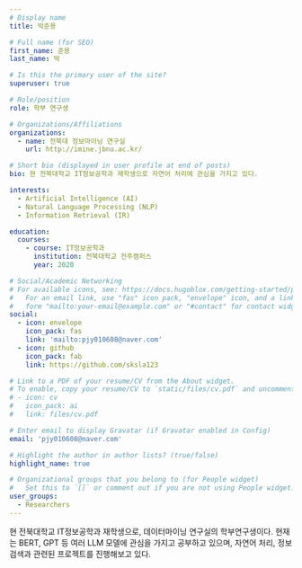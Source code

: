 ```yaml
---
# Display name
title: 박준용

# Full name (for SEO)
first_name: 준용
last_name: 박

# Is this the primary user of the site?
superuser: true

# Role/position
role: 학부 연구생

# Organizations/Affiliations
organizations:
  - name: 전북대 정보마이닝 연구실
    url: http://imine.jbnu.ac.kr/

# Short bio (displayed in user profile at end of posts)
bio: 현 전북대학교 IT정보공학과 재학생으로 자연어 처리에 관심을 가지고 있다.

interests:
  - Artificial Intelligence (AI)
  - Natural Language Processing (NLP)
  - Information Retrieval (IR)

education:
  courses:
    - course: IT정보공학과
      institution: 전북대학교 전주캠퍼스
      year: 2020

# Social/Academic Networking
# For available icons, see: https://docs.hugoblox.com/getting-started/page-builder/#icons
#   For an email link, use "fas" icon pack, "envelope" icon, and a link in the
#   form "mailto:your-email@example.com" or "#contact" for contact widget.
social:
  - icon: envelope
    icon_pack: fas
    link: 'mailto:pjy010608@naver.com'
  - icon: github
    icon_pack: fab
    link: https://github.com/sksla123

# Link to a PDF of your resume/CV from the About widget.
# To enable, copy your resume/CV to `static/files/cv.pdf` and uncomment the lines below.
# - icon: cv
#   icon_pack: ai
#   link: files/cv.pdf

# Enter email to display Gravatar (if Gravatar enabled in Config)
email: 'pjy010608@naver.com'

# Highlight the author in author lists? (true/false)
highlight_name: true

# Organizational groups that you belong to (for People widget)
#   Set this to `[]` or comment out if you are not using People widget.
user_groups:
  - Researchers
---
```


현 전북대학교 IT정보공학과 재학생으로, 데이터마이닝 연구실의 학부연구생이다. 현재는 BERT, GPT 등 여러 LLM 모델에 관심을 가지고 공부하고 있으며, 자연어 처리, 정보 검색과 관련된 프로젝트를 진행해보고 있다. 